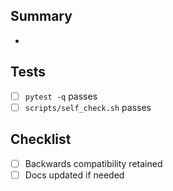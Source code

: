 ## Summary
- 

## Tests
- [ ] `pytest -q` passes
- [ ] `scripts/self_check.sh` passes

## Checklist
- [ ] Backwards compatibility retained
- [ ] Docs updated if needed
